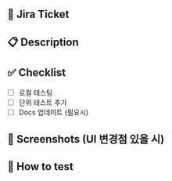 ## 🔗 Jira Ticket
<!-- e.g. [JTRTD-1](티켓 링크)  -->

## 📋 Description
<!-- 이 PR은 뭘 하나요? (추가된 기능, 수정된 점) -->

## ✅ Checklist
- [ ] 로컬 테스팅
- [ ] 단위 테스트 추가
- [ ] Docs 업데이트 (필요시)

## 📸 Screenshots (UI 변경점 있을 시)
<!-- Add before/after screenshots here -->

## 🧪 How to test
<!-- 해당 PR 테스팅 방법 -->